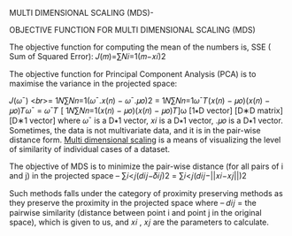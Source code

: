 MULTI DIMENSIONAL SCALING (MDS)-

OBJECTIVE FUNCTION FOR MULTI DIMENSIONAL SCALING (MDS)

The objective function for computing the mean of the numbers is, SSE ( Sum of Squared Error): 𝐽(𝑚)=∑𝑁𝑖=1(𝑚−𝑥𝑖)2

The objective function for Principal Component Analysis (PCA) is to maximise the variance in the projected space:

𝐽(𝜔¯) <𝑏𝑟>= 1𝑁∑𝑁𝑛=1(𝜔¯.𝑥(𝑛) − 𝜔¯.𝜇𝑜)2
=  1𝑁∑𝑁𝑛=1𝜔¯𝑇(𝑥(𝑛) − 𝜇𝑜)(𝑥(𝑛) − 𝜇𝑜)𝑇𝜔¯
= 𝜔¯𝑇 [ 1𝑁∑𝑁𝑛=1(𝑥(𝑛) − 𝜇𝑜)(𝑥(𝑛) − 𝜇𝑜)𝑇]ω
[1∗D vector] [D∗D matrix] [D∗1 vector]
where 𝜔¯ is a D∗1 vector, 𝑥𝑖 is a D∗1 vector, .𝜇𝑜 is a D∗1 vector.
Sometimes, the data is not multivariate data, and it is in the pair-wise distance form. [Multi dimensional scaling](https://en.wikipedia.org/wiki/Multidimensional_scaling) is a means of visualizing the level of similarity of individual cases of a dataset.

The objective of MDS is to minimize the pair-wise distance (for all pairs of i and j) in the projected space –
∑𝑖<𝑗(𝑑𝑖𝑗−𝛿𝑖𝑗)2 = ∑𝑖<𝑗(𝑑𝑖𝑗−||𝑥𝑖−𝑥𝑗||)2

Such methods falls under the category of proximity preserving methods as they preserve the proximity in the projected space
where –
𝑑𝑖𝑗 = the pairwise similarity (distance between point i and point j in the original space), which is given to us, and 𝑥𝑖 , 𝑥𝑗 are the parameters to calculate.
